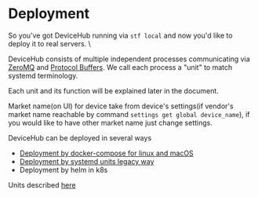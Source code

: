 # Deployment

So you've got DeviceHub running via `stf local` and now you'd like to deploy it to real servers. \

DeviceHub consists of multiple independent processes communicating via [ZeroMQ](http://zeromq.org/) and [Protocol Buffers](https://github.com/google/protobuf). We call each process a "unit" to match systemd terminology.

Each unit and its function will be explained later in the document.

Market name(on UI) for device take from device's settings(if vendor's market name reachable by command `settings get global device_name`), if you would like to have other market name just change settings.

DeviceHub can be deployed in several ways

* [Deployment by docker-compose for linux and macOS](docker-compose.md)
* [Deployment by systemd units legacy way](systemd.md)
* Deployment by helm in k8s

Units described [here](../units-describe.md)